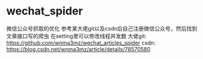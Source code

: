 # wechat_spider
微信公众号抓取的优化
参考某大佬git以及csdn后自己注册微信公众号，然后找到文章接口写的爬虫
在setting里可以修改线程并发数
大佬git: https://github.com/wnma3mz/wechat_articles_spider
csdn: https://blog.csdn.net/wnma3mz/article/details/78570580
